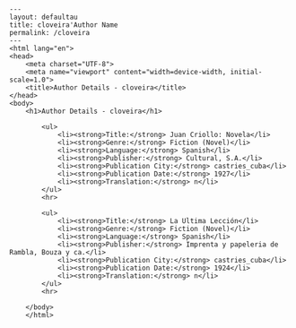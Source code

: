 
    ---
    layout: defaultau
    title: cloveira'Author Name 
    permalink: /cloveira
    ---
    <html lang="en">
    <head>
        <meta charset="UTF-8">
        <meta name="viewport" content="width=device-width, initial-scale=1.0">
        <title>Author Details - cloveira</title>
    </head>
    <body>
        <h1>Author Details - cloveira</h1>
        
            <ul>
                <li><strong>Title:</strong> Juan Criollo: Novela</li>
                <li><strong>Genre:</strong> Fiction (Novel)</li>
                <li><strong>Language:</strong> Spanish</li>
                <li><strong>Publisher:</strong> Cultural, S.A.</li>
                <li><strong>Publication City:</strong> castries_cuba</li>
                <li><strong>Publication Date:</strong> 1927</li>
                <li><strong>Translation:</strong> n</li>
            </ul>
            <hr>
            
            <ul>
                <li><strong>Title:</strong> La Ultima Lección</li>
                <li><strong>Genre:</strong> Fiction (Novel)</li>
                <li><strong>Language:</strong> Spanish</li>
                <li><strong>Publisher:</strong> Imprenta y papeleria de Rambla, Bouza y ca.</li>
                <li><strong>Publication City:</strong> castries_cuba</li>
                <li><strong>Publication Date:</strong> 1924</li>
                <li><strong>Translation:</strong> n</li>
            </ul>
            <hr>
            
        </body>
        </html>
        